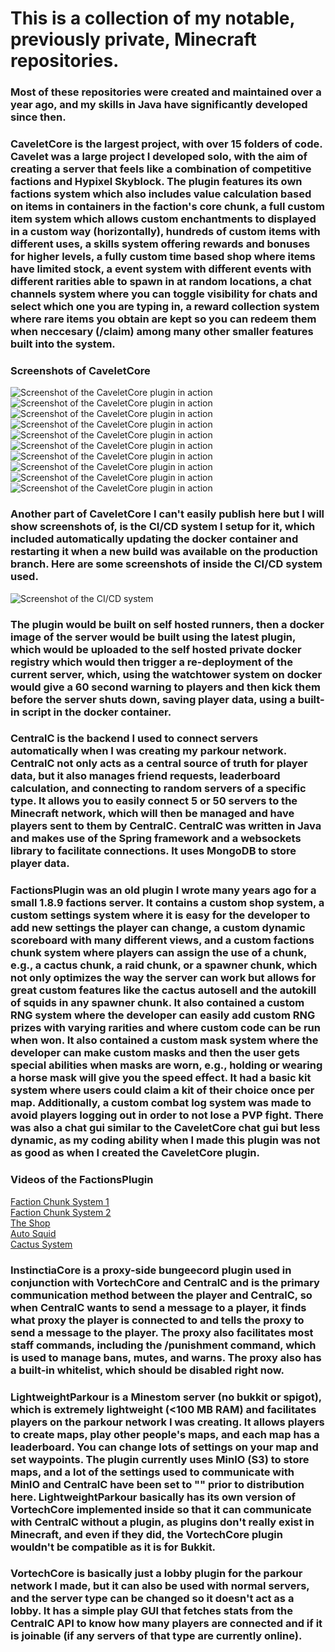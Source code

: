 # This is a collection of my notable, previously private, Minecraft repositories.
### Most of these repositories were created and maintained over a year ago, and my skills in Java have significantly developed since then.

### CaveletCore is the largest project, with over 15 folders of code. Cavelet was a large project I developed solo, with the aim of creating a server that feels like a combination of competitive factions and Hypixel Skyblock. The plugin features its own factions system which also includes value calculation based on items in containers in the faction's core chunk, a full custom item system which allows custom enchantments to displayed in a custom way (horizontally), hundreds of custom items with different uses, a skills system offering rewards and bonuses for higher levels, a fully custom time based shop where items have limited stock, a event system with different events with different rarities able to spawn in at random locations, a chat channels system where you can toggle visibility for chats and select which one you are typing in, a reward collection system where rare items you obtain are kept so you can redeem them when neccesary (/claim) among many other smaller features built into the system.

### Screenshots of CaveletCore

![Screenshot of the CaveletCore plugin in action](Images/CaveletCore/screenshot%20(1).jpg)
![Screenshot of the CaveletCore plugin in action](Images/CaveletCore/screenshot%20(2).jpg)
![Screenshot of the CaveletCore plugin in action](Images/CaveletCore/screenshot%20(3).png)
![Screenshot of the CaveletCore plugin in action](Images/CaveletCore/screenshot%20(4).png)
![Screenshot of the CaveletCore plugin in action](Images/CaveletCore/screenshot%20(5).png)
![Screenshot of the CaveletCore plugin in action](Images/CaveletCore/screenshot%20(6).png)
![Screenshot of the CaveletCore plugin in action](Images/CaveletCore/screenshot%20(7).png)
![Screenshot of the CaveletCore plugin in action](Images/CaveletCore/screenshot%20(8).png)
![Screenshot of the CaveletCore plugin in action](Images/CaveletCore/screenshot%20(9).png)
![Screenshot of the CaveletCore plugin in action](Images/CaveletCore/screenshot%20(10).png)

### Another part of CaveletCore I can't easily publish here but I will show screenshots of, is the CI/CD system I setup for it, which included automatically updating the docker container and restarting it when a new build was available on the production branch. Here are some screenshots of inside the CI/CD system used.

![Screenshot of the CI/CD system](Images/CaveletCore/CI.PNG)

### The plugin would be built on self hosted runners, then a docker image of the server would be built using the latest plugin, which would be uploaded to the self hosted private docker registry which would then trigger a re-deployment of the current server, which, using the watchtower system on docker would give a 60 second warning to players and then kick them before the server shuts down, saving player data, using a built-in script in the docker container.

### CentralC is the backend I used to connect servers automatically when I was creating my parkour network. CentralC not only acts as a central source of truth for player data, but it also manages friend requests, leaderboard calculation, and connecting to random servers of a specific type. It allows you to easily connect 5 or 50 servers to the Minecraft network, which will then be managed and have players sent to them by CentralC. CentralC was written in Java and makes use of the Spring framework and a websockets library to facilitate connections. It uses MongoDB to store player data.

### FactionsPlugin was an old plugin I wrote many years ago for a small 1.8.9 factions server. It contains a custom shop system, a custom settings system where it is easy for the developer to add new settings the player can change, a custom dynamic scoreboard with many different views, and a custom factions chunk system where players can assign the use of a chunk, e.g., a cactus chunk, a raid chunk, or a spawner chunk, which not only optimizes the way the server can work but allows for great custom features like the cactus autosell and the autokill of squids in any spawner chunk. It also contained a custom RNG system where the developer can easily add custom RNG prizes with varying rarities and where custom code can be run when won. It also contained a custom mask system where the developer can make custom masks and then the user gets special abilities when masks are worn, e.g., holding or wearing a horse mask will give you the speed effect. It had a basic kit system where users could claim a kit of their choice once per map. Additionally, a custom combat log system was made to avoid players logging out in order to not lose a PVP fight. There was also a chat gui similar to the CaveletCore chat gui but less dynamic, as my coding ability when I made this plugin was not as good as when I created the CaveletCore plugin.

### Videos of the FactionsPlugin

[Faction Chunk System 1](https://youtu.be/ZyScfEynamM) \
[Faction Chunk System 2](https://youtu.be/chSFo0rfDtU) \
[The Shop](https://youtu.be/W4hbzR20Blc) \
[Auto Squid](https://youtu.be/7ia8TMhIzwI) \
[Cactus System](https://youtu.be/Gfi1lA6LicQ)

### InstinctiaCore is a proxy-side bungeecord plugin used in conjunction with VortechCore and CentralC and is the primary communication method between the player and CentralC, so when CentralC wants to send a message to a player, it finds what proxy the player is connected to and tells the proxy to send a message to the player. The proxy also facilitates most staff commands, including the /punishment command, which is used to manage bans, mutes, and warns. The proxy also has a built-in whitelist, which should be disabled right now.

### LightweightParkour is a Minestom server (no bukkit or spigot), which is extremely lightweight (<100 MB RAM) and facilitates players on the parkour network I was creating. It allows players to create maps, play other people's maps, and each map has a leaderboard. You can change lots of settings on your map and set waypoints. The plugin currently uses MinIO (S3) to store maps, and a lot of the settings used to communicate with MinIO and CentralC have been set to "" prior to distribution here. LightweightParkour basically has its own version of VortechCore implemented inside so that it can communicate with CentralC without a plugin, as plugins don't really exist in Minecraft, and even if they did, the VortechCore plugin wouldn't be compatible as it is for Bukkit.

### VortechCore is basically just a lobby plugin for the parkour network I made, but it can also be used with normal servers, and the server type can be changed so it doesn't act as a lobby. It has a simple play GUI that fetches stats from the CentralC API to know how many players are connected and if it is joinable (if any servers of that type are currently online).